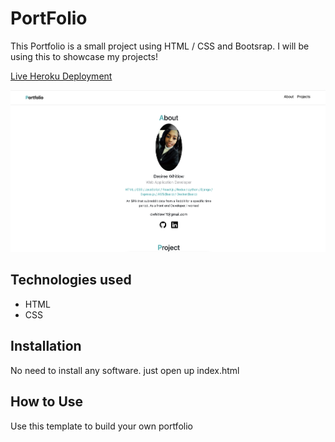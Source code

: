 # PortFolio
This Portfolio is a small project using HTML / CSS and Bootsrap. I will be using this to showcase my projects!

[Live Heroku Deployment]()


 <img width="1080" alt="image" src="https://github.com/dwhitlow11/portfolio/blob/main/img/Portfolio%20screenshot.png">

## Technologies used

* HTML
* CSS

## Installation

No need to install any software. just open up index.html

## How to Use

Use this template to build your own portfolio
